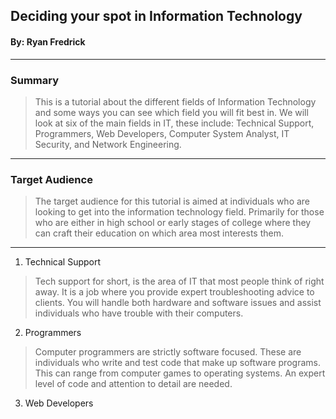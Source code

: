 ## Deciding your spot in Information Technology 
#### By: Ryan Fredrick
---
### Summary 

>This is a tutorial about the different fields of Information Technology and some ways you can see which field you will fit best in. We will look at six of the main fields in IT, these include: Technical Support, Programmers, Web Developers, Computer System Analyst, IT Security, and Network Engineering. 
---
### Target Audience 

>The target audience for this tutorial is aimed at individuals who are looking to get into the information technology field. Primarily for those who are either in high school or early stages of college where they can craft their education on which area most interests them. 
---
1. Technical Support
>Tech support for short, is the area of IT that most people think of right away. It is a job where you provide expert troubleshooting advice to clients. You will handle both hardware and software issues and assist individuals who have trouble with their computers.
2. Programmers
>Computer programmers are strictly software focused. These are individuals who write and test code that make up software programs. This can range from computer games to operating systems. An expert level of code and attention to detail are needed.
3. Web Developers 
